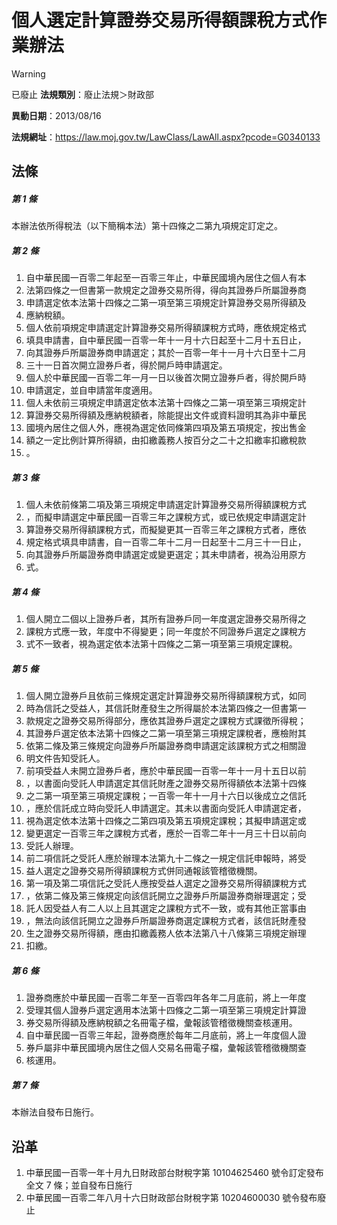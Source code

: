# 個人選定計算證券交易所得額課稅方式作業辦法


> [!WARNING]
> 已廢止
**法規類別**：廢止法規＞財政部

**異動日期**：2013/08/16  

**法規網址**：https://law.moj.gov.tw/LawClass/LawAll.aspx?pcode=G0340133



## 法條
##### 第 1 條
本辦法依所得稅法（以下簡稱本法）第十四條之二第九項規定訂定之。

##### 第 2 條
1. 自中華民國一百零二年起至一百零三年止，中華民國境內居住之個人有本
1. 法第四條之一但書第一款規定之證券交易所得，得向其證券戶所屬證券商
1. 申請選定依本法第十四條之二第一項至第三項規定計算證券交易所得額及
1. 應納稅額。
1. 個人依前項規定申請選定計算證券交易所得額課稅方式時，應依規定格式
1. 填具申請書，自中華民國一百零一年十一月十六日起至十二月十五日止，
1. 向其證券戶所屬證券商申請選定；其於一百零一年十一月十六日至十二月
1. 三十一日首次開立證券戶者，得於開戶時申請選定。
1. 個人於中華民國一百零二年一月一日以後首次開立證券戶者，得於開戶時
1. 申請選定，並自申請當年度適用。
1. 個人未依前三項規定申請選定依本法第十四條之二第一項至第三項規定計
1. 算證券交易所得額及應納稅額者，除能提出文件或資料證明其為非中華民
1. 國境內居住之個人外，應視為選定依同條第四項及第五項規定，按出售金
1. 額之一定比例計算所得額，由扣繳義務人按百分之二十之扣繳率扣繳稅款
1. 。

##### 第 3 條
1. 個人未依前條第二項及第三項規定申請選定計算證券交易所得額課稅方式
1. ，而擬申請選定中華民國一百零三年之課稅方式，或已依規定申請選定計
1. 算證券交易所得額課稅方式，而擬變更其一百零三年之課稅方式者，應依
1. 規定格式填具申請書，自一百零二年十二月一日起至十二月三十一日止，
1. 向其證券戶所屬證券商申請選定或變更選定；其未申請者，視為沿用原方
1. 式。

##### 第 4 條
1. 個人開立二個以上證券戶者，其所有證券戶同一年度選定證券交易所得之
1. 課稅方式應一致，年度中不得變更；同一年度於不同證券戶選定之課稅方
1. 式不一致者，視為選定依本法第十四條之二第一項至第三項規定課稅。

##### 第 5 條
1. 個人開立證券戶且依前三條規定選定計算證券交易所得額課稅方式，如同
1. 時為信託之受益人，其信託財產發生之所得屬於本法第四條之一但書第一
1. 款規定之證券交易所得部分，應依其證券戶選定之課稅方式課徵所得稅；
1. 其證券戶選定依本法第十四條之二第一項至第三項規定課稅者，應檢附其
1. 依第二條及第三條規定向證券戶所屬證券商申請選定該課稅方式之相關證
1. 明文件告知受託人。
1. 前項受益人未開立證券戶者，應於中華民國一百零一年十一月十五日以前
1. ，以書面向受託人申請選定其信託財產之證券交易所得額依本法第十四條
1. 之二第一項至第三項規定課稅；一百零一年十一月十六日以後成立之信託
1. ，應於信託成立時向受託人申請選定。其未以書面向受託人申請選定者，
1. 視為選定依本法第十四條之二第四項及第五項規定課稅；其擬申請選定或
1. 變更選定一百零三年之課稅方式者，應於一百零二年十一月三十日以前向
1. 受託人辦理。
1. 前二項信託之受託人應於辦理本法第九十二條之一規定信託申報時，將受
1. 益人選定之證券交易所得額課稅方式併同通報該管稽徵機關。
1. 第一項及第二項信託之受託人應按受益人選定之證券交易所得額課稅方式
1. ，依第二條及第三條規定向該信託開立之證券戶所屬證券商辦理選定；受
1. 託人因受益人有二人以上且其選定之課稅方式不一致，或有其他正當事由
1. ，無法向該信託開立之證券戶所屬證券商選定課稅方式者，該信託財產發
1. 生之證券交易所得額，應由扣繳義務人依本法第八十八條第三項規定辦理
1. 扣繳。

##### 第 6 條
1. 證券商應於中華民國一百零二年至一百零四年各年二月底前，將上一年度
1. 受理其個人證券戶選定適用本法第十四條之二第一項至第三項規定計算證
1. 券交易所得額及應納稅額之名冊電子檔，彙報該管稽徵機關查核運用。
1. 自中華民國一百零三年起，證券商應於每年二月底前，將上一年度個人證
1. 券戶屬非中華民國境內居住之個人交易名冊電子檔，彙報該管稽徵機關查
1. 核運用。

##### 第 7 條
本辦法自發布日施行。

## 沿革
1. 中華民國一百零一年十月九日財政部台財稅字第 10104625460  號令訂定發布全文 7  條；並自發布日施行
1. 中華民國一百零二年八月十六日財政部台財稅字第 10204600030  號令發布廢止
